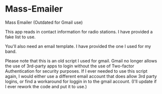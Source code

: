 # Mass-Emailer
Mass Emailer (Outdated for Gmail use)

This app reads in contact information for radio stations. I have provided a fake list to use. 

You'll also need an email template. I have provided the one I used for my band.

Please note that this is an old script I used for gmail. Gmail no longer allows the use of 3rd-party apps to login without the use of Two-factor Authentication for security purposes. If I ever needed to use this script again, I would either use a different email account that does allow 3rd party logins, or find a workaround for loggin in to the gmail account. (I'll update if I ever rework the code and put it to use.)

